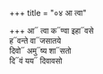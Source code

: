 +++
title = "०४ आ त्वा"

+++
आ᳓ त्वा क᳓ण्वा इहा᳓वसे  
ह᳓वन्ते वा᳓जसातये  
दिवो᳓ अमु᳓ष्य शा᳓सतो  
दि᳓वं यय᳓ दिवावसो